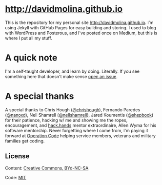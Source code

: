 # http://davidmolina.github.io

This is the repository for my personal site http://davidmolina.github.io. I’m using Jekyll with GitHub Pages for easy building and storing. I used to blog with WordPress and  Posterous, and I've posted once on Medium, but this is where I put all my stuff.

# A quick note

I'm a self-taught developer, and learn by doing. Literally. If you see something here that doesn't make sense [open an issue](https://github.com/davidmolina/davidmolina.github.io/issues).

# A special thanks
A special thanks to Chris Hough ([@chrishough](https://twitter.com/chrishough)), Fernando Paredes ([@nanoxd](https://twitter.com/nanoxd)), Nell Shamrell ([@nellshamrell](https://twitter.com/nellshamrell)), Jared Koumentis ([@shepbook](https://twitter.com/ShepBook)) for their patience, hacking w/ me and showing me the ropes, encouragement, and [hack.hands](https://www.crunchbase.com/organization/hackhands#section-overview) mentor extraordinaire, Allen Wyma for his software mentorship. Never forgetting where I come from, I'm paying it forward at [Operation Code](https://operationcode.org) helping service members, veterans and military families get coding.

## License

Content: [Creative Commons, BYd-NC-SA](http://creativecommons.org/licenses/by-nc-sa/3.0/)

Code: [MIT](http://opensource.org/licenses/mit-license.php)
